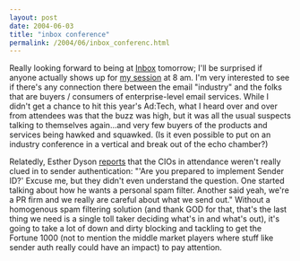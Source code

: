 ```yaml
---
layout: post
date: 2004-06-03
title: "inbox conference"
permalink: /2004/06/inbox_conferenc.html
---
```


Really looking forward to being at [Inbox](http://www.inboxevent.com/2004/) tomorrow; I'll be surprised if anyone actually shows up for [my session](http://www.inboxevent.com/2004/conference_byDay.asp?CS_ID=1179) at 8 am. I'm very interested to see if there's any connection there between the email "industry" and the folks that are buyers / consumers of enterprise-level email services. While I didn't get a chance to hit this year's Ad:Tech, what I heard over and over from attendees was that the buzz was high, but it was all the usual suspects talking to themselves again...and very few buyers of the products and services being hawked and squawked. (Is it even possible to put on an industry conference in a vertical and break out of the echo chamber?)

Relatedly, Esther Dyson [reports](http://weblog.edventure.com/blog/_archives/2004/6/3/82835.html) that the CIOs in attendance weren't really clued in to sender authentication: "'Are you prepared to implement Sender ID?' Excuse me, but they didn't even understand the question. One started talking about how he wants a personal spam filter. Another said yeah, we're a PR firm and we really are careful about what we send out." Without a homogenous spam filtering solution (and thank GOD for that, that's the last thing we need is a single toll taker deciding what's in and what's out), it's going to take a lot of down and dirty blocking and tackling to get the Fortune 1000 (not to mention the middle market players where stuff like sender auth really could have an impact) to pay attention.